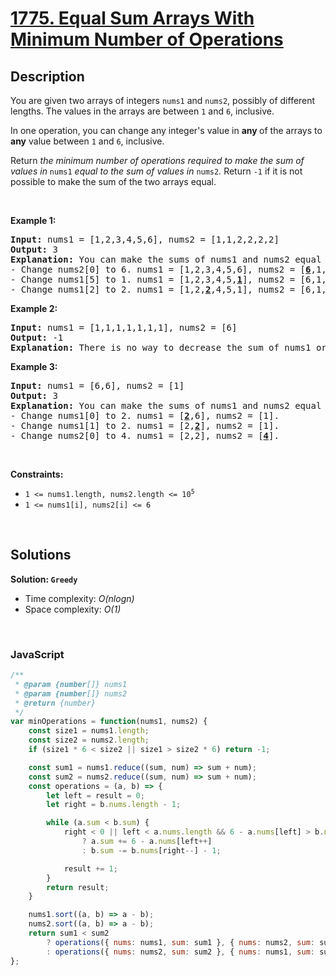 # [1775. Equal Sum Arrays With Minimum Number of Operations](https://leetcode.com/problems/equal-sum-arrays-with-minimum-number-of-operations)

## Description

<div class="xFUwe" data-track-load="description_content"><p>You are given two arrays of integers <code>nums1</code> and <code><font face="monospace">nums2</font></code>, possibly of different lengths. The values in the arrays are between <code>1</code> and <code>6</code>, inclusive.</p>

<p>In one operation, you can change any integer's value in <strong>any </strong>of the arrays to <strong>any</strong> value between <code>1</code> and <code>6</code>, inclusive.</p>

<p>Return <em>the minimum number of operations required to make the sum of values in </em><code>nums1</code><em> equal to the sum of values in </em><code>nums2</code><em>.</em> Return <code>-1</code>​​​​​ if it is not possible to make the sum of the two arrays equal.</p>

<p>&nbsp;</p>
<p><strong class="example">Example 1:</strong></p>

<pre><strong>Input:</strong> nums1 = [1,2,3,4,5,6], nums2 = [1,1,2,2,2,2]
<strong>Output:</strong> 3
<strong>Explanation:</strong> You can make the sums of nums1 and nums2 equal with 3 operations. All indices are 0-indexed.
- Change nums2[0] to 6. nums1 = [1,2,3,4,5,6], nums2 = [<u><strong>6</strong></u>,1,2,2,2,2].
- Change nums1[5] to 1. nums1 = [1,2,3,4,5,<strong><u>1</u></strong>], nums2 = [6,1,2,2,2,2].
- Change nums1[2] to 2. nums1 = [1,2,<strong><u>2</u></strong>,4,5,1], nums2 = [6,1,2,2,2,2].
</pre>

<p><strong class="example">Example 2:</strong></p>

<pre><strong>Input:</strong> nums1 = [1,1,1,1,1,1,1], nums2 = [6]
<strong>Output:</strong> -1
<strong>Explanation:</strong> There is no way to decrease the sum of nums1 or to increase the sum of nums2 to make them equal.
</pre>

<p><strong class="example">Example 3:</strong></p>

<pre><strong>Input:</strong> nums1 = [6,6], nums2 = [1]
<strong>Output:</strong> 3
<strong>Explanation:</strong> You can make the sums of nums1 and nums2 equal with 3 operations. All indices are 0-indexed. 
- Change nums1[0] to 2. nums1 = [<strong><u>2</u></strong>,6], nums2 = [1].
- Change nums1[1] to 2. nums1 = [2,<strong><u>2</u></strong>], nums2 = [1].
- Change nums2[0] to 4. nums1 = [2,2], nums2 = [<strong><u>4</u></strong>].
</pre>

<p>&nbsp;</p>
<p><strong>Constraints:</strong></p>

<ul>
	<li><code>1 &lt;= nums1.length, nums2.length &lt;= 10<sup>5</sup></code></li>
	<li><code>1 &lt;= nums1[i], nums2[i] &lt;= 6</code></li>
</ul>
</div>

<p>&nbsp;</p>

## Solutions

**Solution: `Greedy`**
- Time complexity: <em>O(nlogn)</em>
- Space complexity: <em>O(1)</em>

<p>&nbsp;</p>

### **JavaScript**

```js
/**
 * @param {number[]} nums1
 * @param {number[]} nums2
 * @return {number}
 */
var minOperations = function(nums1, nums2) {
    const size1 = nums1.length;
    const size2 = nums2.length;
    if (size1 * 6 < size2 || size1 > size2 * 6) return -1;

    const sum1 = nums1.reduce((sum, num) => sum + num);
    const sum2 = nums2.reduce((sum, num) => sum + num);
    const operations = (a, b) => {
        let left = result = 0;
        let right = b.nums.length - 1;

        while (a.sum < b.sum) {
            right < 0 || left < a.nums.length && 6 - a.nums[left] > b.nums[right] - 1
                ? a.sum += 6 - a.nums[left++]
                : b.sum -= b.nums[right--] - 1;

            result += 1;
        }
        return result;
    }

    nums1.sort((a, b) => a - b);
    nums2.sort((a, b) => a - b);
    return sum1 < sum2 
        ? operations({ nums: nums1, sum: sum1 }, { nums: nums2, sum: sum2 })
        : operations({ nums: nums2, sum: sum2 }, { nums: nums1, sum: sum1 });
};
```
